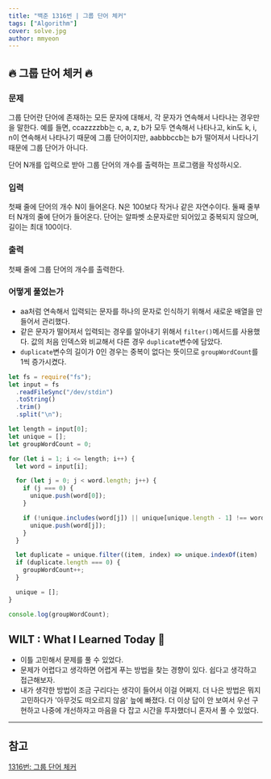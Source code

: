 ```yaml
---
title: "백준 1316번 | 그룹 단어 체커"
tags: ["Algorithm"]
cover: solve.jpg
author: mmyeon
---
```


## 🔥 그룹 단어 체커 🔥

### 문제

그룹 단어란 단어에 존재하는 모든 문자에 대해서, 각 문자가 연속해서 나타나는 경우만을 말한다. 예를 들면, ccazzzzbb는 c, a, z, b가 모두 연속해서 나타나고, kin도 k, i, n이 연속해서 나타나기 때문에 그룹 단어이지만, aabbbccb는 b가 떨어져서 나타나기 때문에 그룹 단어가 아니다.

단어 N개를 입력으로 받아 그룹 단어의 개수를 출력하는 프로그램을 작성하시오.

### 입력

첫째 줄에 단어의 개수 N이 들어온다. N은 100보다 작거나 같은 자연수이다. 둘째 줄부터 N개의 줄에 단어가 들어온다. 단어는 알파벳 소문자로만 되어있고 중복되지 않으며, 길이는 최대 100이다.

### 출력

첫째 줄에 그룹 단어의 개수를 출력한다.

### 어떻게 풀었는가

- aa처럼 연속해서 입력되는 문자를 하나의 문자로 인식하기 위해서 새로운 배열을 만들어서 관리했다.
- 같은 문자가 떨어져서 입력되는 경우를 알아내기 위해서 `filter()`메서드를 사용했다. 값의 처음 인덱스와 비교해서 다른 경우 `duplicate`변수에 담았다.
- `duplicate`변수의 길이가 0인 경우는 중복이 없다는 뜻이므로 `groupWordCount`를 1씩 증가시켰다.

```js
let fs = require("fs");
let input = fs
  .readFileSync("/dev/stdin")
  .toString()
  .trim()
  .split("\n");

let length = input[0];
let unique = [];
let groupWordCount = 0;

for (let i = 1; i <= length; i++) {
  let word = input[i];

  for (let j = 0; j < word.length; j++) {
    if (j === 0) {
      unique.push(word[0]);
    }

    if (!unique.includes(word[j]) || unique[unique.length - 1] !== word[j]) {
      unique.push(word[j]);
    }
  }

  let duplicate = unique.filter((item, index) => unique.indexOf(item) !== index);
  if (duplicate.length === 0) {
    groupWordCount++;
  }

  unique = [];
}

console.log(groupWordCount);
```

## WILT : What I Learned Today 🤔

- 이틀 고민해서 문제를 풀 수 있었다.
- 문제가 어렵다고 생각하면 어렵게 푸는 방법을 찾는 경향이 있다. 쉽다고 생각하고 접근해보자.
- 내가 생각한 방법이 조금 구리다는 생각이 들어서 이걸 어쩌지. 더 나은 방법은 뭐지 고민하다가 '아무것도 떠오르지 않음' 늪에 빠졌다. 더 이상 답이 안 보여서 우선 구현하고 나중에 개선하자고 마음을 다 잡고 시간을 투자했더니 혼자서 풀 수 있었다.

---

## 참고

[1316번: 그룹 단어 체커](https://www.acmicpc.net/problem/1316)
